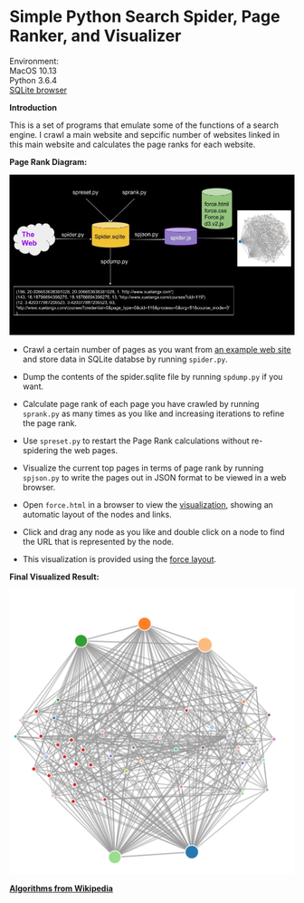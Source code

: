 # Simple Python Search Spider, Page Ranker, and Visualizer
Environment:  
MacOS 10.13    
Python 3.6.4   
[SQLite browser](http://sqlitebrowser.org/)

**Introduction**

This is a set of programs that emulate some of the functions of a search engine. I crawl a main website and sepcific number of websites linked in this main website and calculates the page ranks for each website.

**Page Rank Diagram:**

![Page Rank Diagram](https://github.com/Merry-Yundi/PageRank/blob/master/Pagerank.jpg 'Page Rank Diagram')



+ Crawl a certain number of pages as you want from [an example web site](http://www.xuetangx.com/) and store data in SQLite databse by running `spider.py`.  

+ Dump the contents of the spider.sqlite file by running `spdump.py` if you want.   

+ Calculate page rank of each page you have crawled by running `sprank.py` as many times as you like and increasing iterations to refine the page rank.  

+ Use `spreset.py` to restart the Page Rank calculations without re-spidering the web pages. 

+ Visualize the current top pages in terms of page rank by running `spjson.py` to write the pages out in JSON format to be viewed in a web browser.  

+ Open `force.html` in a browser to view the [visualization](http://marui.space/e63q), showing an automatic layout of the nodes and links. 

+ Click and drag any node as you like and double click on a node to find the URL that is represented by the node.  

+ This visualization is provided using the [force layout](http://mbostock.github.com/d3/). 

**Final Visualized Result:**

![Visualization](https://github.com/Merry-Yundi/PageRank/blob/master/PageRank_Visualization.png 'visualization')

[**Algorithms from Wikipedia**](https://en.wikipedia.org/wiki/PageRank)


